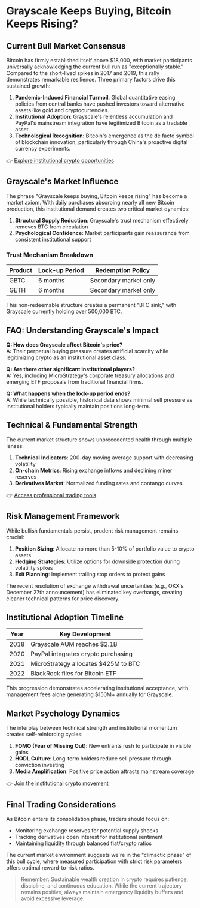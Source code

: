 # Grayscale Keeps Buying, Bitcoin Keeps Rising?

## Current Bull Market Consensus

Bitcoin has firmly established itself above $18,000, with market participants universally acknowledging the current bull run as "exceptionally stable." Compared to the short-lived spikes in 2017 and 2019, this rally demonstrates remarkable resilience. Three primary factors drive this sustained growth:

1. **Pandemic-Induced Financial Turmoil**: Global quantitative easing policies from central banks have pushed investors toward alternative assets like gold and cryptocurrencies.
2. **Institutional Adoption**: Grayscale's relentless accumulation and PayPal's mainstream integration have legitimized Bitcoin as a tradable asset.
3. **Technological Recognition**: Bitcoin's emergence as the de facto symbol of blockchain innovation, particularly through China's proactive digital currency experiments.

👉 [Explore institutional crypto opportunities](https://bit.ly/okx-bonus)

## Grayscale's Market Influence

The phrase "Grayscale keeps buying, Bitcoin keeps rising" has become a market axiom. With daily purchases absorbing nearly all new Bitcoin production, this institutional demand creates two critical market dynamics:

1. **Structural Supply Reduction**: Grayscale's trust mechanism effectively removes BTC from circulation
2. **Psychological Confidence**: Market participants gain reassurance from consistent institutional support

### Trust Mechanism Breakdown

| Product | Lock-up Period | Redemption Policy |
|---------|----------------|-------------------|
| GBTC    | 6 months       | Secondary market only |
| GETH    | 6 months       | Secondary market only |

This non-redeemable structure creates a permanent "BTC sink," with Grayscale currently holding over 500,000 BTC.

## FAQ: Understanding Grayscale's Impact

**Q: How does Grayscale affect Bitcoin's price?**  
A: Their perpetual buying pressure creates artificial scarcity while legitimizing crypto as an institutional asset class.

**Q: Are there other significant institutional players?**  
A: Yes, including MicroStrategy's corporate treasury allocations and emerging ETF proposals from traditional financial firms.

**Q: What happens when the lock-up period ends?**  
A: While technically possible, historical data shows minimal sell pressure as institutional holders typically maintain positions long-term.

## Technical & Fundamental Strength

The current market structure shows unprecedented health through multiple lenses:

1. **Technical Indicators**: 200-day moving average support with decreasing volatility
2. **On-chain Metrics**: Rising exchange inflows and declining miner reserves
3. **Derivatives Market**: Normalized funding rates and contango curves

👉 [Access professional trading tools](https://bit.ly/okx-bonus)

## Risk Management Framework

While bullish fundamentals persist, prudent risk management remains crucial:

1. **Position Sizing**: Allocate no more than 5-10% of portfolio value to crypto assets
2. **Hedging Strategies**: Utilize options for downside protection during volatility spikes
3. **Exit Planning**: Implement trailing stop orders to protect gains

The recent resolution of exchange withdrawal uncertainties (e.g., OKX's December 27th announcement) has eliminated key overhangs, creating cleaner technical patterns for price discovery.

## Institutional Adoption Timeline

| Year | Key Development |
|------|-----------------|
| 2018 | Grayscale AUM reaches $2.1B |
| 2020 | PayPal integrates crypto purchasing |
| 2021 | MicroStrategy allocates $425M to BTC |
| 2022 | BlackRock files for Bitcoin ETF |

This progression demonstrates accelerating institutional acceptance, with management fees alone generating $150M+ annually for Grayscale.

## Market Psychology Dynamics

The interplay between technical strength and institutional momentum creates self-reinforcing cycles:

1. **FOMO (Fear of Missing Out)**: New entrants rush to participate in visible gains
2. **HODL Culture**: Long-term holders reduce sell pressure through conviction investing
3. **Media Amplification**: Positive price action attracts mainstream coverage

👉 [Join the institutional crypto movement](https://bit.ly/okx-bonus)

## Final Trading Considerations

As Bitcoin enters its consolidation phase, traders should focus on:

- Monitoring exchange reserves for potential supply shocks
- Tracking derivatives open interest for institutional sentiment
- Maintaining liquidity through balanced fiat/crypto ratios

The current market environment suggests we're in the "climactic phase" of this bull cycle, where measured participation with strict risk parameters offers optimal reward-to-risk ratios.

> Remember: Sustainable wealth creation in crypto requires patience, discipline, and continuous education. While the current trajectory remains positive, always maintain emergency liquidity buffers and avoid excessive leverage.